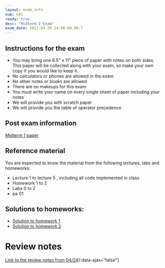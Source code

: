 ```yaml
---
layout: exam_info
num: e01
ready: true
desc: "Midterm-1 Exam"
exam_date: 2017-04-26 14:00:00.00-7
---
```

## Instructions for the exam

* You may bring one 8.5" x 11" piece of paper with notes on both sides. This paper will be collected along with your exam, so make your own copy if you would like to keep it.
* No calculators or phones are allowed in the exam 
* No other notes or books are allowed
* There are no makeups for this exam 
* You must write your name on every single sheet of paper including your notes
* We will provide you with scratch paper
* We will provide you the table of operator precedence

## Post exam information
[Midterm 1 paper](CS24-Spring17Midterm-1.pdf)


## Reference material
You are expected to know the material from the following lectures, labs and homeworks:

* Lecture 1 to lecture 5 , including all code implemented in class
* Homework 1 to 2
* Labs 0 to 2
* pa 01

## Solutions to homeworks:

* [Solution to homework 1](https://drive.google.com/file/d/0B2A_dGvsBCbWcWtBNXZhS3pnc2M/view?usp=sharing)
* [Solution to homework 2](https://drive.google.com/file/d/0B6qirSqeI2wJNWZDSktlY3VnMDA/view?usp=sharing)


# Review notes
[Link to the review notes from 04/24](CS24_midterm1_review.md){:data-ajax="false"}